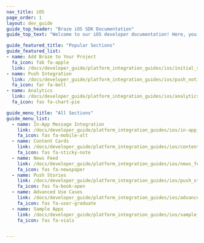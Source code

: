```yaml
---
nav_title: iOS
page_order: 1
layout: dev_guide
guide_top_header: "Braze iOS SDK Documentation"
guide_top_text: "Welcome to our iOS developer documentation! Here, you'll find what you need to integrate, enable, and customize our iOS SDK in your app."

guide_featured_title: "Popular Sections"
guide_featured_list:
- name: Add Braze to Your Project
  fa_icon: fab fa-apple
  link: /docs/developer_guide/platform_integration_guides/ios/initial_sdk_setup/
- name: Push Integration
  link: /docs/developer_guide/platform_integration_guides/ios/push_notifications/integration/
  fa_icon: far fa-bell
- name: Analytics
  link: /docs/developer_guide/platform_integration_guides/ios/analytics/
  fa_icon: fas fa-chart-pie

guide_menu_title: "All Sections"
guide_menu_list:
  - name: In-App Message Integration
    link: /docs/developer_guide/platform_integration_guides/ios/in-app_messaging/overview/
    fa_icon: fas fa-mobile-alt
  - name: Content Cards
    link: /docs/developer_guide/platform_integration_guides/ios/content_cards/overview/
    fa_icon: fas fa-sticky-note
  - name: News Feed
    link: /docs/developer_guide/platform_integration_guides/ios/news_feed/overview/
    fa_icon: fas fa-newspaper
  - name: Push Stories
    link: /docs/developer_guide/platform_integration_guides/ios/push_story/
    fa_icon: fas fa-book-open
  - name: Advanced Use Cases
    link: /docs/developer_guide/platform_integration_guides/ios/advanced_use_cases/
    fa_icon: fas fa-user-graduate
  - name: Sample Apps
    link: /docs/developer_guide/platform_integration_guides/ios/sample_apps/
    fa_icon: fas fa-vials


---
```

